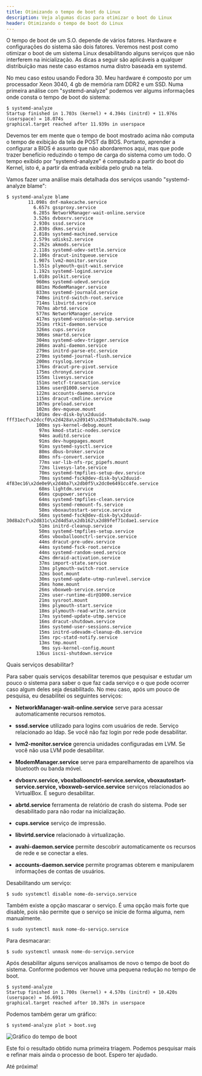 ```yaml
---
title: Otimizando o tempo de boot do Linux
description: Veja algumas dicas para otimizar o boot do Linux
header: Otimizando o tempo de boot do Linux
---
```


O tempo de boot de um S.O. depende de vários fatores. Hardware e configurações do sistema são dois fatores.
Veremos nest post como otimizar o boot de um sistema Linux desabilitando alguns serviços que não interferem na inicialização.
As dicas a seguir são aplicáveis a qualquer distribuição mas neste caso estamos numa distro baseada em systemd. 

No meu caso estou usando Fedora 30. Meu hardware é composto por um processador Xeon 3040, 4 gb de memória ram DDR2 e um SSD.
Numa primeira análise com "systemd-analyze" podemos ver algums informações onde consta o tempo de boot do sistema:

```console
$ systemd-analyze  
Startup finished in 1.703s (kernel) + 4.394s (initrd) + 11.976s (userspace) = 18.074s  
graphical.target reached after 11.939s in userspace  
```

Devemos ter em mente que o tempo de boot mostrado acima não computa o tempo de exibição da tela de POST da BIOS. Portanto, aprender a configurar a BIOS é assunto que não abordaremos aqui, mas que pode trazer benefício reduzindo o tempo de carga do sistema como um todo.
O tempo exibido por "systemd-analyze" é computado a partir do boot do Kernel, isto é, a partir da entrada exibida pelo grub na tela.

Vamos fazer uma análise mais detalhada dos serviços usando "systemd-analyze blame":

```console
$ systemd-analyze blame  
        11.098s dnf-makecache.service  
          6.657s gssproxy.service  
          6.285s NetworkManager-wait-online.service  
          3.526s dvboxrv.service  
          2.930s sssd.service  
          2.830s dkms.service  
          2.818s systemd-machined.service  
          2.579s udisks2.service  
          2.262s akmods.service  
          2.118s systemd-udev-settle.service  
          2.106s dracut-initqueue.service  
          1.907s lvm2-monitor.service  
          1.551s plymouth-quit-wait.service  
          1.192s systemd-logind.service  
          1.018s polkit.service  
           960ms systemd-udevd.service  
           881ms ModemManager.service  
           833ms systemd-journald.service  
           740ms initrd-switch-root.service  
           714ms libvirtd.service  
           707ms abrtd.service  
           577ms NetworkManager.service  
           417ms systemd-vconsole-setup.service  
           351ms rtkit-daemon.service  
           326ms cups.service  
           306ms smartd.service  
           304ms systemd-udev-trigger.service  
           286ms avahi-daemon.service  
           279ms initrd-parse-etc.service  
           270ms systemd-journal-flush.service  
           200ms rsyslog.service  
           176ms dracut-pre-pivot.service  
           175ms chronyd.service  
           155ms livesys.service  
           151ms netcf-transaction.service  
           136ms user@1000.service  
           122ms accounts-daemon.service  
           115ms dracut-cmdline.service  
           107ms preload.service  
           102ms dev-mqueue.mount  
           101ms dev-disk-by\x2duuid-fff31ecf\x2dccf0\x2d428a\x2d9145\x2d370a0abc8a76.swap  
           100ms sys-kernel-debug.mount  
            97ms kmod-static-nodes.service  
            94ms auditd.service  
            91ms dev-hugepages.mount  
            91ms systemd-sysctl.service  
            80ms dbus-broker.service  
            80ms nfs-convert.service  
            77ms var-lib-nfs-rpc_pipefs.mount  
            72ms livesys-late.service  
            70ms systemd-tmpfiles-setup-dev.service  
            70ms systemd-fsck@dev-disk-by\x2duuid-4f83ec16\x2de0e9\x2d40a7\x2db0f5\x2dc0e6491cc4fe.service  
            68ms lightdm.service  
            66ms cpupower.service  
            64ms systemd-tmpfiles-clean.service  
            60ms systemd-remount-fs.service  
            58ms vboxautostart-service.service  
            56ms systemd-fsck@dev-disk-by\x2duuid-30d8a2cf\x2d831c\x2d4d5a\x2db162\x2d89fef71cdae1.service  
            51ms initrd-cleanup.service  
            50ms systemd-tmpfiles-setup.service  
            45ms vboxballoonctrl-service.service  
            44ms dracut-pre-udev.service  
            44ms systemd-fsck-root.service  
            44ms systemd-random-seed.service  
            42ms dmraid-activation.service  
            37ms import-state.service  
            33ms plymouth-switch-root.service  
            32ms boot.mount  
            30ms systemd-update-utmp-runlevel.service  
            26ms home.mount  
            26ms vboxweb-service.service  
            22ms user-runtime-dir@1000.service  
            21ms sysroot.mount  
            19ms plymouth-start.service  
            18ms plymouth-read-write.service  
            17ms systemd-update-utmp.service  
            16ms dracut-shutdown.service  
            16ms systemd-user-sessions.service  
            15ms initrd-udevadm-cleanup-db.service  
            15ms rpc-statd-notify.service  
            13ms tmp.mount  
             9ms sys-kernel-config.mount  
           136us iscsi-shutdown.service  
```

Quais serviços desabilitar?

Para saber quais serviços desabilitar teremos que pesquisar e estudar um pouco o sistema para saber o que faz cada serviço e o que pode ocorrer caso algum deles seja desabilitado. No meu caso, após um pouco de pesquisa, eu desabilitei os seguintes serviços:


  * **NetworkManager-wait-online.service** serve para acessar automaticamente recursos remotos.


  * **sssd.service** utilizado para logins com usuários de rede. Serviço relacionado ao ldap. Se você não faz login por rede pode desabilitar.


  * **lvm2-monitor.service** gerencia unidades configuradas em LVM. Se você não usa LVM pode desabilitar.


  * **ModemManager.service** serve para emparelhamento de aparelhos via bluetooth ou banda móvel.


  * **dvboxrv.service, vboxballoonctrl-service.service, vboxautostart-service.service, vboxweb-service.service** serviços relacionados ao VirtualBox. É seguro desabilitar.
  

  * **abrtd.service** ferramenta de relatório de crash do sistema. Pode ser desabilitado para não rodar na inicialização.  


  * **cups.service** serviço de impressão.


  * **libvirtd.service** relacionado à virtualização.


  * **avahi-daemon.service** permite descobrir automaticamente os recursos de rede e se conectar a eles.


  * **accounts-daemon.service** permite programas obterem e manipularem informações de contas de usuários.

Desabilitando um serviço:

```console
$ sudo systemctl disable nome-do-serviço.service
```

Também existe a opção mascarar o serviço. É uma opção mais forte que disable, pois não permite que o serviço se inicie de forma alguma, nem manualmente.

```console
$ sudo systemctl mask nome-do-serviço.service
```

Para desmacarar:

```console
$ sudo systemctl unmask nome-do-serviço.service 
```

Após desabilitar alguns serviços analisamos de novo o tempo de boot do sistema. Conforme podemos ver houve uma pequena redução no tempo de boot.

```console
$ systemd-analyze  
Startup finished in 1.700s (kernel) + 4.570s (initrd) + 10.420s (userspace) = 16.691s  
graphical.target reached after 10.387s in userspace  
```

Podemos também gerar um gráfico:  

```console
$ systemd-analyze plot > boot.svg  
```

![Gráfico do tempo de boot](https://raw.githubusercontent.com/linuxnocafe/linuxnocafe.github.io/master/img/tempo-boot-linux.png)

Este foi o resultado obtido numa primeira triagem. Podemos pesquisar mais e refinar mais ainda o processo de boot.
Espero ter ajudado.

Até próxima!
